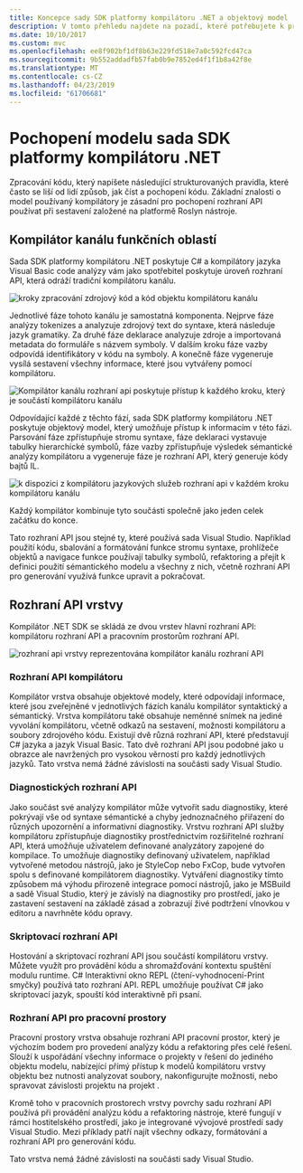```yaml
---
title: Koncepce sady SDK platformy kompilátoru .NET a objektový model
description: V tomto přehledu najdete na pozadí, které potřebujete k práci efektivně pomocí kompilátoru .NET SDK. Naučíte se vrstvy rozhraní API, hlavní typy používané a celkové objektový model.
ms.date: 10/10/2017
ms.custom: mvc
ms.openlocfilehash: ee8f902bf1df8b63e229fd518e7a0c592fcd47ca
ms.sourcegitcommit: 9b552addadfb57fab0b9e7852ed4f1f1b8a42f8e
ms.translationtype: MT
ms.contentlocale: cs-CZ
ms.lasthandoff: 04/23/2019
ms.locfileid: "61706681"
---
```

# <a name="understand-the-net-compiler-platform-sdk-model"></a>Pochopení modelu sada SDK platformy kompilátoru .NET

Zpracování kódu, který napíšete následující strukturovaných pravidla, které často se liší od lidí způsob, jak číst a pochopení kódu. Základní znalosti o model používaný kompilátory je zásadní pro pochopení rozhraní API používat při sestavení založené na platformě Roslyn nástroje. 

## <a name="compiler-pipeline-functional-areas"></a>Kompilátor kanálu funkčních oblastí

Sada SDK platformy kompilátoru .NET poskytuje C# a kompilátory jazyka Visual Basic code analýzy vám jako spotřebitel poskytuje úroveň rozhraní API, která odráží tradiční kompilátoru kanálu.

![kroky zpracování zdrojový kód a kód objektu kompilátoru kanálu](media/compiler-api-model/compiler-pipeline.png)

Jednotlivé fáze tohoto kanálu je samostatná komponenta. Nejprve fáze analýzy tokenizes a analyzuje zdrojový text do syntaxe, která následuje jazyk gramatiky. Za druhé fáze deklarace analyzuje zdroje a importovaná metadata do formuláře s názvem symboly. V dalším kroku fáze vazby odpovídá identifikátory v kódu na symboly. A konečně fáze vygeneruje vysílá sestavení všechny informace, které jsou vytvářeny pomocí kompilátoru.

![Kompilátor kanálu rozhraní api poskytuje přístup k každého kroku, který je součástí kompilátoru kanálu](media/compiler-api-model/compiler-pipeline-api.png)

Odpovídající každé z těchto fází, sada SDK platformy kompilátoru .NET poskytuje objektový model, který umožňuje přístup k informacím v této fázi. Parsování fáze zpřístupňuje stromu syntaxe, fáze deklaraci vystavuje tabulky hierarchické symbolů, fáze vazby zpřístupňuje výsledek sémantické analýzy kompilátoru a vygeneruje fáze je rozhraní API, který generuje kódy bajtů IL.

![k dispozici z kompilátoru jazykových služeb rozhraní api v každém kroku kompilátoru kanálu](media/compiler-api-model/compiler-pipeline-lang-svc.png)

Každý kompilátor kombinuje tyto součásti společně jako jeden celek začátku do konce.

Tato rozhraní API jsou stejné ty, které používá sada Visual Studio. Například použití kódu, sbalování a formátování funkce stromu syntaxe, prohlížeče objektů a navigace funkce používají tabulky symbolů, refaktoring a přejít k definici použití sémantického modelu a všechny z nich, včetně rozhraní API pro generování využívá funkce upravit a pokračovat. 

## <a name="api-layers"></a>Rozhraní API vrstvy

Kompilátor .NET SDK se skládá ze dvou vrstev hlavní rozhraní API: kompilátoru rozhraní API a pracovním prostorům rozhraní API.

![rozhraní api vrstvy reprezentována kompilátor kanálu rozhraní API](media/compiler-api-model/api-layers.png)

### <a name="compiler-apis"></a>Rozhraní API kompilátoru

Kompilátor vrstva obsahuje objektové modely, které odpovídají informace, které jsou zveřejněné v jednotlivých fázích kanálu kompilátor syntaktický a sémantický. Vrstva kompilátoru také obsahuje neměnné snímek na jediné vyvolání kompilátoru, včetně odkazů na sestavení, možnosti kompilátoru a soubory zdrojového kódu. Existují dvě různá rozhraní API, které představují C# jazyka a jazyk Visual Basic. Tato dvě rozhraní API jsou podobné jako u obrazce ale navržených pro vysokou věrností pro každý jednotlivých jazyků. Tato vrstva nemá žádné závislosti na součásti sady Visual Studio.

### <a name="diagnostic-apis"></a>Diagnostických rozhraní API

Jako součást své analýzy kompilátor může vytvořit sadu diagnostiky, které pokrývají vše od syntaxe sémantické a chyby jednoznačného přiřazení do různých upozornění a informativní diagnostiky. Vrstvu rozhraní API služby kompilátoru zpřístupňuje diagnostiky prostřednictvím rozšiřitelné rozhraní API, která umožňuje uživatelem definované analyzátory zapojené do kompilace. To umožňuje diagnostiky definovaný uživatelem, například vytvořené metodou nástrojů, jako je StyleCop nebo FxCop, bude vytvořen spolu s definované kompilátorem diagnostiky. Vytváření diagnostiky tímto způsobem má výhodu přirozeně integrace pomocí nástrojů, jako je MSBuild a sadě Visual Studio, který je závislý na diagnostiky pro prostředí, jako je zastavení sestavení na základě zásad a zobrazují živé podtržení vlnovkou v editoru a navrhněte kódu opravy.

### <a name="scripting-apis"></a>Skriptovací rozhraní API

Hostování a skriptovací rozhraní API jsou součástí kompilátoru vrstvy. Můžete využít pro provádění kódu a shromažďování kontextu spuštění modulu runtime.
C# Interaktivní okno REPL (čtení-vyhodnocení-Print smyčky) používá tato rozhraní API. REPL umožňuje používat C# jako skriptovací jazyk, spouští kód interaktivně při psaní.

### <a name="workspaces-apis"></a>Rozhraní API pro pracovní prostory

Pracovní prostory vrstva obsahuje rozhraní API pracovní prostor, který je výchozím bodem pro provedení analýzy kódu a refaktoring přes celé řešení. Slouží k uspořádání všechny informace o projekty v řešení do jediného objektu modelu, nabízející přímý přístup k modelů kompilátoru vrstvy objektu bez nutnosti analyzovat soubory, nakonfigurujte možnosti, nebo spravovat závislosti projektu na projekt .

Kromě toho v pracovních prostorech vrstvy povrchy sadu rozhraní API používá při provádění analýzu kódu a refaktoring nástroje, které fungují v rámci hostitelského prostředí, jako je integrované vývojové prostředí sady Visual Studio. Mezi příklady patří najít všechny odkazy, formátování a rozhraní API pro generování kódu.

Tato vrstva nemá žádné závislosti na součásti sady Visual Studio.
